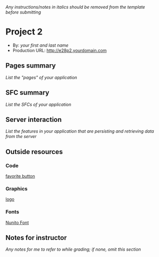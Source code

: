 _Any instructions/notes in italics should be removed from the template before submitting_

# Project 2

- By: _your first and last name_
- Production URL: <http://e28p2.yourdomain.com>

## Pages summary

_List the "pages" of your application_

## SFC summary

_List the SFCs of your application_

## Server interaction

_List the features in your application that are persisting and retrieving data from the server_

## Outside resources

### Code

[favorite button](https://stackoverflow.com/questions/41869758/how-to-add-a-favorite-unfavorite-button-with-vue-js-2)

### Graphics

[logo](https://www.)

### Fonts

[Nunito Font](https://fonts.google.com/specimen/Nunito?preview.text_type=custom#standard-styles)

## Notes for instructor

_Any notes for me to refer to while grading; if none, omit this section_
